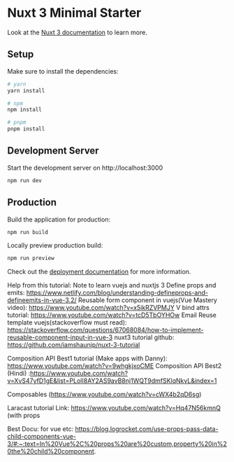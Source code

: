 # Nuxt 3 Minimal Starter

Look at the [Nuxt 3 documentation](https://nuxt.com/docs/getting-started/introduction) to learn more.

## Setup

Make sure to install the dependencies:

```bash
# yarn
yarn install

# npm
npm install

# pnpm
pnpm install
```

## Development Server

Start the development server on http://localhost:3000

```bash
npm run dev
```

## Production

Build the application for production:

```bash
npm run build
```

Locally preview production build:

```bash
npm run preview
```

Check out the [deployment documentation](https://nuxt.com/docs/getting-started/deployment) for more information.

Help from this tutorial: 
Note to learn vuejs and nuxtjs 3
Define props and emits: https://www.netlify.com/blog/understanding-defineprops-and-defineemits-in-vue-3.2/
Reusable form component in vuejs(Vue Mastery video): https://www.youtube.com/watch?v=x5ikRZVPMJY 
V bind attrs tutorial: https://www.youtube.com/watch?v=tcD5TbOYHOw
Email Reuse template vuejs(stackoverflow must read): https://stackoverflow.com/questions/67068084/how-to-implement-reusable-component-input-in-vue-3
nuxt3 tutorial github: https://github.com/iamshaunjp/nuxt-3-tutorial

Composition API Best1 tutorial (Make apps with Danny): https://www.youtube.com/watch?v=9whgkjxoCME
Composition API Best2 (Hindi) :https://www.youtube.com/watch?v=XvS47yfD1gE&list=PLolI8AY2AS9avB8nj1WQT9dmfSKlqNkvL&index=1

Composables (https://www.youtube.com/watch?v=cWX4b2qD6sg)

Laracast tutorial Link: https://www.youtube.com/watch?v=Hq47N56kmnQ (with props

Best Docu: for vue etc: https://blog.logrocket.com/use-props-pass-data-child-components-vue-3/#:~:text=In%20Vue%2C%20props%20are%20custom,property%20in%20the%20child%20component.


